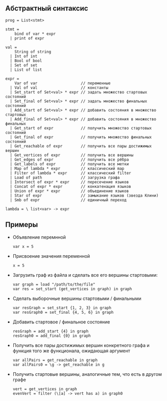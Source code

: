 ## Абстрактный синтаксис

```
prog = List<stmt>

stmt =
    bind of var * expr
  | print of expr

val =
    String of string
  | Int of int
  | Bool of bool
  | Set of set
  | List of list

expr =
    Var of var                   // переменные
  | Val of val                   // константы
  | Set_start of Set<val> * expr // задать множество стартовых состояний
  | Set_final of Set<val> * expr // задать множество финальных состояний
  | Add_start of Set<val> * expr // добавить состояния в множество стартовых
  | Add_final of Set<val> * expr // добавить состояния в множество финальных
  | Get_start of expr            // получить множество стартовых состояний
  | Get_final of expr            // получить множество финальных состояний
  | Get_reachable of expr        // получить все пары достижимых вершин
  | Get_vertices of expr         // получить все вершины
  | Get_edges of expr            // получить все рёбра
  | Get_labels of expr           // получить все метки
  | Map of lambda * expr         // классический map
  | Filter of lambda * expr      // классический filter
  | Load of path                 // загрузка графа
  | Intersect of expr * expr     // пересечение языков
  | Concat of expr * expr        // конкатенация языков
  | Union of expr * expr         // объединение языков
  | Star of expr                 // замыкание языков (звезда Клини)
  | Smb of expr                  // единичный переход

lambda = \ list<var> -> expr
```

## Примеры

- Объявление перемнной

  `var x = 5`
  
- Присвоение значения переменной
  
  `x = 5`
  
- Загрузить граф из файла и сделать все его вершины стартовыми:

  ```
  var graph = load "/path/to/the/file"
  var res = set_start (get_vertices in graph) in graph
  ```

- Сделать выборочные вершины стартовыми / финальными
  
  ```
  var resGraph = set_start {1, 2, 3} in graph
  var resGraph0 = set_final {4, 5, 6} in graph
  ```
  
- Добавить стартовое / финальное состояние

  ```
  resGraph = add_start {4} in graph
  resGraph0 = add_final {0} in graph
  ```
  
- Получить все пары достижимых вершин конкретного графа и функция того же функционала, ожидающая аргумент
  
  ```
  var allPairs = get_reachable in graph
  var allPairs0 = \g -> get_reachable in g
  ```
  
- Получить стартовые вершины, аналогичные тем, что есть в другом графе
  
  ```
  vert = get_vertices in graph
  evenVert = filter (\[a] -> vert has a) in graph0
  ```
  